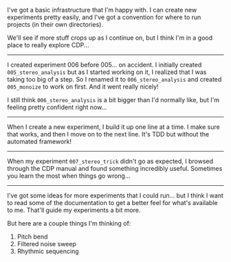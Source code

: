 I've got a basic infrastructure that I'm happy with. I can create new
experiments pretty easily, and I've got a convention for where to run
projects (in their own directories).

We'll see if more stuff crops up as I continue on, but I think I'm in a good
place to really explore CDP...

----

I created experiment 006 before 005... on accident. I initially created
`005_stereo_analysis` but as I started working on it, I realized that I was
taking too big of a step. So I renamed it to `006_stereo_analysis` and created
`005_monoize` to work on first. And it went really nicely!

I still think `006_stereo_analysis` is a bit bigger than I'd normally like, but
I'm feeling pretty confident right now...

----

When I create a new experiment, I build it up one line at a time. I make sure
that works, and then I move on to the next line. It's TDD but without the
automated framework!

----

When my experiment `007_stereo_trick` didn't go as expected, I browsed through
the CDP manual and found something incredibly useful. Sometimes you learn the
most when things go wrong...

----

I've got some ideas for more experiments that I could run... but I think I want
to read some of the documentation to get a better feel for what's available to
me. That'll guide my experiments a bit more.

But here are a couple things I'm thinking of:

1. Pitch bend
2. Filtered noise sweep
3. Rhythmic sequencing
